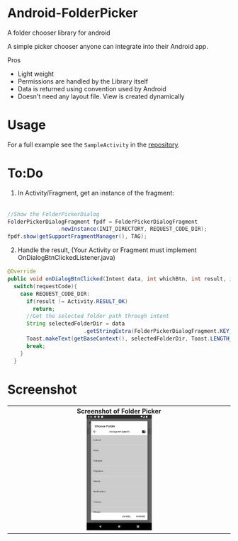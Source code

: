 # Android-FolderPicker
A folder chooser library for android

A simple picker chooser anyone can integrate into their Android app.

Pros
- Light weight
- Permissions are handled by the Library itself
- Data is returned using convention used by Android
- Doesn't need any layout file. View is created dynamically

# Usage

For a full example see the `SampleActivity` in the
[repository](https://github.com/ndhunju/Android-FolderPicker/blob/master/src/main/java/com/ndhunju/folderpicker/SampleActivity.java).

# To:Do

1. In Activity/Fragment, get an instance of the fragment:

```java

//Show the FolderPickerDialog
FolderPickerDialogFragment fpdf = FolderPickerDialogFragment
                .newInstance(INIT_DIRECTORY, REQUEST_CODE_DIR);
fpdf.show(getSupportFragmentManager(), TAG);

```

2. Handle the result,
(Your Activity or Fragment must implement OnDialogBtnClickedListener.java)
```java
@Override
public void onDialogBtnClicked(Intent data, int whichBtn, int result, int requestCode) {
  switch(requestCode){
    case REQUEST_CODE_DIR:
      if(result != Activity.RESULT_OK)
        return;
      //Get the selected folder path through intent
      String selectedFolderDir = data
                        .getStringExtra(FolderPickerDialogFragment.KEY_CURRENT_DIR);
      Toast.makeText(getBaseContext(), selectedFolderDir, Toast.LENGTH_LONG).show();
      break;
    }
  }
```

# Screenshot
<table>
<tr>
<th>Screenshot of Folder Picker<br><img src="picker_dialog.png" width="30%"></th>
</tr>
</table>
